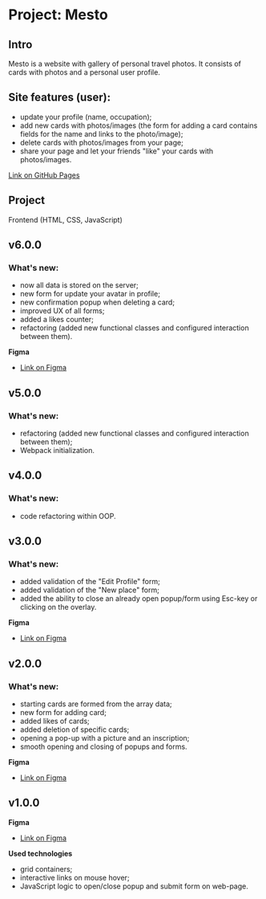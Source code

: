 # Project: Mesto


## Intro

Mesto is a website with gallery of personal travel photos.
It consists of cards with photos and a personal user profile.

## Site features (user):
- update your profile (name, occupation);
- add new cards with photos/images (the form for adding a card contains fields for the name and links to the photo/image);
- delete cards with photos/images from your page;
- share your page and let your friends "like" your cards with photos/images.

[Link on GitHub Pages](https://shamankas.github.io/mesto)

## Project

Frontend (HTML, CSS, JavaScript)

## v6.0.0
### What's new:

* now all data is stored on the server;
* new form for update your avatar in profile;
* new confirmation popup when deleting a card;
* improved UX of all forms;
* added a likes counter;
* refactoring (added new functional classes and configured interaction between them).

**Figma**

* [Link on Figma](https://www.figma.com/file/yDf6RY7PtVAN43QzpcHnsG/JavaScript.-Sprint-9?node-id=0%3A1&t=64r9fRuvdnhzG0tP-1)


## v5.0.0
### What's new:

* refactoring (added new functional classes and configured interaction between them);
* Webpack initialization.


## v4.0.0
### What's new:

* code refactoring within OOP.


## v3.0.0
### What's new:

* added validation of the "Edit Profile" form;
* added validation of the "New place" form;
* added the ability to close an already open popup/form using Esc-key or clicking on the overlay.

**Figma**

* [Link on Figma](https://www.figma.com/file/lp3nhRANQG99y1MMhrpMKc/JavaScript.-Sprint-6?node-id=0%3A1&t=igZtPiHdTddlwLw6-0)


## v2.0.0
### What's new:

* starting cards are formed from the array data;
* new form for adding card;
* added likes of cards;
* added deletion of specific cards;
* opening a pop-up with a picture and an inscription;
* smooth opening and closing of popups and forms.

**Figma**

* [Link on Figma](https://www.figma.com/file/KxcsC2y8QcwCaMvSTGYLew/JavaScript.-Sprint-5?t=unqwuoQCsVanoecb-6)


## v1.0.0
**Figma**

* [Link on Figma](https://www.figma.com/file/FiBfMYuLOMMg3zF2toP7sx/JavaScript.-Sprint-4?node-id=28212%3A2&t=jHdKPGSN5jKAS0Vf-1)

**Used technologies**

* grid containers;
* interactive links on mouse hover;
* JavaScript logic to open/close popup and submit form on web-page.

